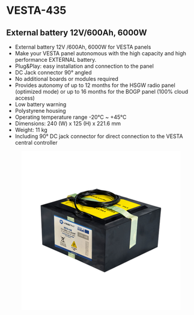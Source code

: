 # VESTA-435

## External battery 12V/600Ah, 6000W

* External battery 12V /600Ah, 6000W for VESTA panels
* Make your VESTA panel autonomous with the high capacity and high performance EXTERNAL battery.
* Plug\&Play: easy installation and connection to the panel
* DC Jack connector 90° angled
* No additional boards or modules required
* Provides autonomy of up to 12 months for the HSGW radio panel (optimized mode) or up to 16 months for the BOGP panel (100% cloud access)
* Low battery warning
* Polystyrene housing
* Operating temperature range -20°C \~ +45°C
* Dimensions: 240 (W) x 125 (H) x 221.6 mm
* Weight: 11 kg
* Including 90° DC jack connector for direct connection to the VESTA central controller

<figure><img src=".gitbook/assets/image (4) (1) (1) (1) (1) (1) (1) (1).png" alt=""><figcaption></figcaption></figure>
